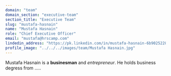 ```yaml
---
domain: "team"
domain_section: "executive-team"
section_title: "Executive Team"
slug: "mustafa-hasnain"
name: "Mustafa Hasnain"
role: "Chief Executive Officer"
email: "mustafa@hrscamp.com"
lindedin_address: "https://pk.linkedin.com/in/mustafa-hasnain-6b9025228"
profile_image: "../../../images/team/Mustafa Hasnain.jpg"
---
```


Mustafa Hasnain is a **businesman** and *entrepreneur*. He holds business degress from .....
